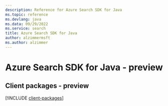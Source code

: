 ```yaml
---
description: Reference for Azure Search SDK for Java
ms.topic: reference
ms.devlang: java
ms.data: 09/29/2022
ms.service: search
title: Azure Search SDK for Java
author: alzimmermsft
ms.author: alzimmer
---
```

# Azure Search SDK for Java - preview

## Client packages - preview
[!INCLUDE [client-packages](search-client-index.md)]